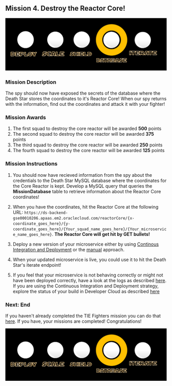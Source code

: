 ## Mission 4. Destroy the Reactor Core! ##

![Mission4](MapDatabaseMission.PNG)

### Mission Description ###

The spy should now have exposed the secrets of the database where the Death Star stores the coordinates to it's Reactor Core! When our spy returns with the information, find out the coordinates and attack it with your fighter!

### Mission Awards ###

1. The first squad to destroy the core reactor will be awarded **500** points
2. The second squad to destroy the core reactor will be awarded **375** points
3. The third squad to destroy the core reactor will be awarded **250** points
4. The fourth squad to destroy the core reactor will be awarded **125** points

### Mission Instructions ###

1. You should now have recieved information from the spy about the credentials to the Death Star MySQL database where the coordinates for the Core Reactor is kept. Develop a MySQL query that queries the **MissionDatabase** table to retrieve information about the Reactor Core coordinates!

2. When you have the coordinates, hit the Reactor Core at the following URL:
```https://ds-backend-gse00010206.apaas.em2.oraclecloud.com/reactorCore/{x-coordinate_goes_here}/{y-coordinate_goes_here}/{Your_squad_name_goes_here}/{Your_microservice_name_goes_here}```. **The Reactor Core will get hit by GET bullets!**

3. Deploy a new version of your microservice either by using [Continous Integration and Deployment](deployment/cicd.md) or the [manual](deployment/manually.md) approach. 

4. When your updated microservice is live, you could use it to hit the Death Star's iterate endpoint!

5. If you feel that your microservice is not behaving correctly or might not have been deployed correctly, have a look at the logs as described [here](../logs.md). If you are using the Continuous Integration and Deployment strategy, explore the status of your build in Developer Cloud as described [here](../devcs.md)

### Next: End ###

If you haven't already completed the TIE Fighters mission you can do that [here](iterate.md). If you have, your missions are completed! Congratulations!

![Mission4](MapDatabaseMission.PNG)
